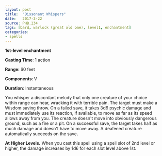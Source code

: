 ```yaml
---
layout: post
title:  "Dissonant Whispers"
date:   2017-3-22
source: PHB.234
tags: [bard, warlock (great old one), level1, enchantment]
categories:
- spells
---
```


**1st-level enchantment**

**Casting Time**: 1 action

**Range**: 60 feet

**Components**: V

**Duration**: Instantaneous

You whisper a discordant melody that only one creature of your choice within range can hear, wracking it with terrible pain. The target must make a Wisdom saving throw. On a failed save, it takes 3d6 psychic damage and must immediately use its reaction, if available, to move as far as its speed allows away from you. The creature doesn't move into obviously dangerous ground, such as a fire or a pit. On a successful save, the target takes half as much damage and doesn't have to move away. A deafened creature automatically succeeds on the save.

**At Higher Levels.** When you cast this spell using a spell slot of 2nd level or higher, the damage increases by 1d6 for each slot level above 1st.
